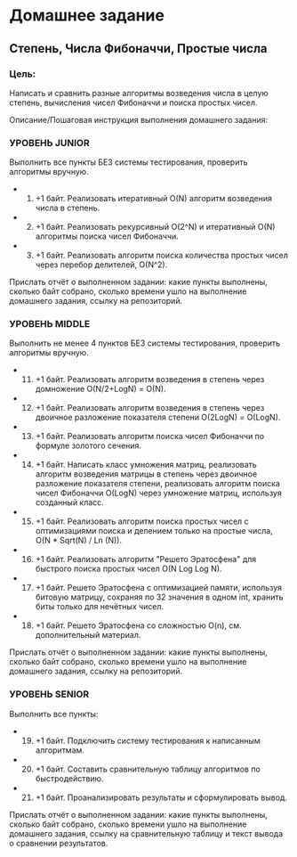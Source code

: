 # Домашнее задание
## Степень, Числа Фибоначчи, Простые числа

### Цель:
Написать и сравнить разные алгоритмы возведения числа в целую степень, вычисления чисел Фибоначчи и поиска простых чисел.

Описание/Пошаговая инструкция выполнения домашнего задания:
### УРОВЕНЬ JUNIOR
Выполнить все пункты БЕЗ системы тестирования, проверить алгоритмы вручную.
- 01. +1 байт. Реализовать итеративный O(N) алгоритм возведения числа в степень.
- 02. +1 байт. Реализовать рекурсивный O(2^N) и итеративный O(N) алгоритмы поиска чисел Фибоначчи.
- 03. +1 байт. Реализовать алгоритм поиска количества простых чисел через перебор делителей, O(N^2).

Прислать отчёт о выполненном задании:
какие пункты выполнены, сколько байт собрано, сколько времени ушло на выполнение домашнего задания, ссылку на репозиторий.

### УРОВЕНЬ MIDDLE
Выполнить не менее 4 пунктов БЕЗ системы тестирования, проверить алгоритмы вручную.
- 11. +1 байт. Реализовать алгоритм возведения в степень через домножение O(N/2+LogN) = O(N).
- 12. +1 байт. Реализовать алгоритм возведения в степень через двоичное разложение показателя степени O(2LogN) = O(LogN).
- 13. +1 байт. Реализовать алгоритм поиска чисел Фибоначчи по формуле золотого сечения.
- 14. +1 байт. Написать класс умножения матриц, реализовать алгоритм возведения матрицы в степень через двоичное разложение показателя степени, реализовать алгоритм поиска чисел Фибоначчи O(LogN) через умножение матриц, используя созданный класс.
- 15. +1 байт. Реализовать алгоритм поиска простых чисел с оптимизациями поиска и делением только на простые числа, O(N * Sqrt(N) / Ln (N)).
- 16. +1 байт. Реализовать алгоритм "Решето Эратосфена" для быстрого поиска простых чисел O(N Log Log N).
- 17. +1 байт. Решето Эратосфена с оптимизацией памяти, используя битовую матрицу, сохраняя по 32 значения в одном int, хранить биты только для нечётных чисел.
- 18. +1 байт. Решето Эратосфена со сложностью O(n), см. дополнительный материал.

Прислать отчёт о выполненном задании:
какие пункты выполнены, сколько байт собрано, сколько времени ушло на выполнение домашнего задания, ссылку на репозиторий.

### УРОВЕНЬ SENIOR
Выполнить все пункты:
- 19. +1 байт. Подключить систему тестирования к написанным алгоритмам.
- 20. +1 байт. Составить сравнительную таблицу алгоритмов по быстродействию.
- 21. +1 байт. Проанализировать результаты и сформулировать вывод.

Прислать отчёт о выполненном задании:
какие пункты выполнены, сколько байт собрано, сколько времени ушло на выполнение домашнего задания, ссылку на сравнительную таблицу и текст вывода о сравнении результатов.